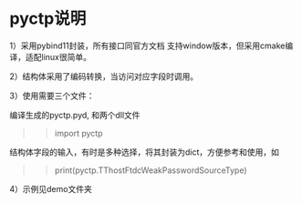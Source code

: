 # pyctp说明

1）采用pybind11封装，所有接口同官方文档
支持window版本，但采用cmake编译，适配linux很简单。

2）结构体采用了编码转换，当访问对应字段时调用。

3）使用需要三个文件：

编译生成的pyctp.pyd, 和两个dll文件
>> import pyctp

结构体字段的输入，有时是多种选择，将其封装为dict，方便参考和使用，如
>> print(pyctp.TThostFtdcWeakPasswordSourceType)

4）示例见demo文件夹
